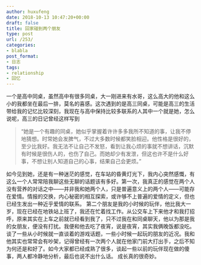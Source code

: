 ```yaml
---
author: huxufeng
date: 2018-10-13 10:47:20+00:00
draft: false
title: 回家碰到两个朋友
type: post
url: /253/
categories:
- blabla
post_format:
- 日志
tags:
- relationship
- 回忆
---
```


一个是高中同桌，虽然高中有很多同桌，大一刚进来有水哥，这么高大的他和这么小的我都坐在最后一排，莫名的喜感。这次遇到的是高三同桌，可能是高三的生活带给我的记忆比较深刻，我现在与高中保持比较多联系的人其中一个就是她，怎么说呢，高三的日记曾经这样写到



<blockquote>“她是一个有趣的同桌，她似乎掌握着许许多多我所不知道的事，让我不停地猜想。时常她会发脾气，不过大多数时候都笑脸相迎。他性格是很好的，至少比我好。我无法不让自己不发怒，看到让我心烦的事就不想讲话，沉默有时候是很伤人的，也伤了自己。而她却少有发泄，但这也许不是什么好事，不想让别人知道自己的心事，结果自己会更烦。”</blockquote>



如今见到她，还是有一种迷茫的感觉，在车站的昏黄灯光下，我内心突然感慨，有这么一个人常常陪我聊这些无聊的话题该有多好。第一次，我真正的感觉在两个人没有营养的对话之中——并非我和她两个人，只是普遍意义上的两个人——可能存在爱情。情报的交换，内心秘密的相互探索，或许够不上普遍的爱情的定义，但也已经生发出一种近乎爱情的联系。
第二个朋友是我的小时候的玩伴，他比我大一岁，现在已经在地铁站上班了，我还在忙着找工作。从公交车上下来他才和我打招呼，原来其实在上车之前就已经看到我了，只不过我在和同桌聊天，他以为那是我的女朋友，便没有打扰。我便和他去吃了夜宵，说是夜宵，其实我俩晚饭都没吃。
谈了一些从小时候就一直谈着的游戏话题，一些小时候一起玩的朋友的近况。我和他其实也常常会有吵架，记得曾经有一次两个人就在他家门前大打出手，之后不知为何还是和好了。如今大家都已经成熟了很多，谈起一些以前的玩伴现在做的傻事，两人都冷静地分析，最后也说不出什么话。
成长真的很奇妙。
